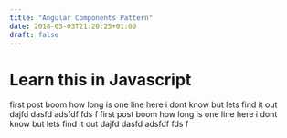 ```yaml
---
title: "Angular Components Pattern"
date: 2018-03-03T21:20:25+01:00
draft: false
---
```


# Learn this in Javascript

first post boom how long is one line here i dont know but lets find it out dajfd dasfd adsfdf fds f first post boom how long is one line here i dont know but lets find it out dajfd dasfd adsfdf fds f